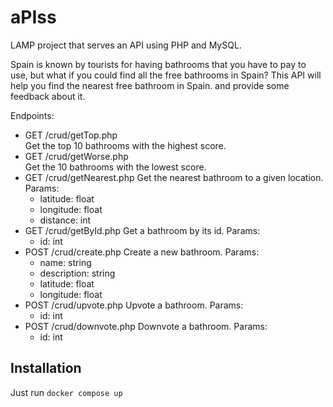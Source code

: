 # aPIss

LAMP project that serves an API using PHP and MySQL.

Spain is known by tourists for having bathrooms that you have to pay to use, but what if you could find all the free bathrooms in Spain? This API will help you find the nearest free bathroom in Spain. and provide some feedback about it.

Endpoints:

- GET /crud/getTop.php  
    Get the top 10 bathrooms with the highest score.
- GET /crud/getWorse.php  
    Get the 10 bathrooms with the lowest score.
- GET /crud/getNearest.php
    Get the nearest bathroom to a given location.  
    Params:
    - latitude: float
    - longitude: float
    - distance: int
- GET /crud/getById.php
    Get a bathroom by its id.
    Params:
    - id: int
- POST /crud/create.php
    Create a new bathroom.
    Params:
    - name: string
    - description: string
    - latitude: float
    - longitude: float
- POST /crud/upvote.php
    Upvote a bathroom.
    Params:
    - id: int
- POST /crud/downvote.php
    Downvote a bathroom.
    Params:
    - id: int

## Installation
Just run `docker compose up`
